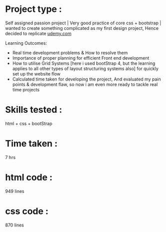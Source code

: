 # Project type : 
Self assigned passion project | Very good practice of core css + bootstrap | wanted to create something complicated as my first design project, Hence decided to replicate [udemy.com](https://www.udemy.com)

Learning Outcomes:
* Real time development problems & How to resolve them
* Importance of proper planning for efficient Front end development
* How to utilise Grid Systems [here i used bootStrap 4, but the learning applies to all other types of layout structuring systems also] for quickly set up the website flow
* Calculated time taken for developing the project, And evaluated my pain points & development flaw, so now i am even more ready to tackle real time projects

# Skills tested : 
html + css + bootStrap
# Time taken : 
7 hrs
# html code :
949 lines
# css code :
870 lines
